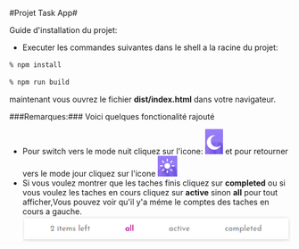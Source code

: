 #Projet Task App#

Guide d'installation du projet:
- Executer les commandes suivantes dans le shell a la racine du projet:
```sh
% npm install
```

```sh
% npm run build
```

maintenant vous ouvrez le fichier **dist/index.html** dans votre navigateur.

###Remarques:###
Voici quelques fonctionalité rajouté
*  Pour switch vers le mode nuit cliquez sur l'icone:  ![icone](src/images/readme_images/dark_mode_icon.png?raw=true "Title")
	et pour retourner vers le mode jour cliquez sur l'icone  ![icone](src/images/readme_images/light_mode_icon.png?raw=true "Title")
*  Si vous voulez montrer que les taches finis cliquez sur **completed** ou si vous voulez les taches en cours cliquez sur **active** sinon **all** pour tout afficher,Vous pouvez voir qu'il y'a méme le comptes des taches en cours a gauche.
![icone](src/images/readme_images/info_bar.png?raw=true "Title")
